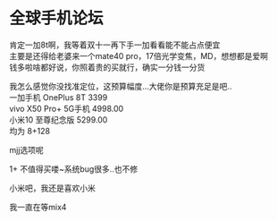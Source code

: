 # 全球手机论坛


肯定一加8t啊，我等着双十一再下手一加看看能不能占点便宜<br />
主要是还得给老婆来一个mate40 pro，17倍光学变焦，MD，想想都是爱啊<br />
钱多啦啥都好说，你照着贵的买就行，确实一分钱一分货

我怎么感觉你没找准定位，这预算幅度...大佬你是预算充足是吧..<br />
一加手机 OnePlus 8T 3399<br />
vivo X50 Pro+ 5G手机 4998.00<br />
小米10 至尊纪念版 5299.00<br />
均为 8+128

mjj选项呢

1+ 不值得买喽~系统bug很多..也不修

小米吧，我还是喜欢小米

我一直在等mix4
